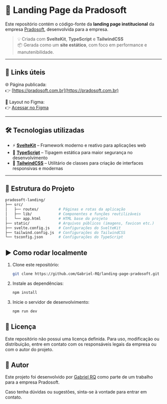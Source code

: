 # 🚀 Landing Page da **Pradosoft**

Este repositório contém o código-fonte da **landing page institucional** da empresa [Pradosoft](https://pradosoft.com.br), desenvolvida para a empresa.

> 💡 Criada com **SvelteKit**, **TypeScript** e **TailwindCSS**  
> 📦 Gerada como um **site estático**, com foco em performance e manutenibilidade.

---

## 🔗 Links úteis

🌐 Página publicada:  
👉 [https://pradosoft.com.br](https://pradosoft.com.br)

🎨 Layout no Figma:  
👉 [Acessar no Figma](https://www.figma.com/design/RvL5Adz6bl98klGp8QPLRo/Pradosoft?node-id=3-8&t=AtKw4MU5Jj3DPtH3-1)

---

## 🛠️ Tecnologias utilizadas

- ⚡ **[SvelteKit](https://kit.svelte.dev/)** – Framework moderno e reativo para aplicações web
- 🧠 **[TypeScript](https://www.typescriptlang.org/)** – Tipagem estática para maior segurança no desenvolvimento
- 🎨 **[TailwindCSS](https://tailwindcss.com/)** – Utilitário de classes para criação de interfaces responsivas e modernas

---

## 📁 Estrutura do Projeto

```bash
pradosoft-landing/
├── src/
│   ├── routes/         # Páginas e rotas da aplicação
│   ├── lib/            # Componentes e funções reutilizáveis
│   └── app.html        # HTML base do projeto
├── static/             # Arquivos públicos (imagens, favicon etc.)
├── svelte.config.js    # Configurações do SvelteKit
├── tailwind.config.js  # Configurações do TailwindCSS
└── tsconfig.json       # Configurações do TypeScript
```

## ▶️ Como rodar localmente

1. Clone este repositório:
   ```bash
   git clone https://github.com/Gabriel-RQ/landing-page-pradosoft.git
   ```
2. Instale as dependências:
   ```bash
   npm install
   ```
3. Inicie o servidor de desenvolvimento:

   ```bash
   npm run dev
   ```

## 📎 Licença

Este repositório não possui uma licença definida. Para uso, modificação ou distribuição, entre em contato com os responsáveis legais da empresa ou com o autor do projeto.

## 👤 Autor

Este projeto foi desenvolvido por [Gabriel RQ](https://github.com/Gabriel-RQ) como parte de um trabalho para a empresa Pradosoft.

Caso tenha dúvidas ou sugestões, sinta-se à vontade para entrar em contato.
